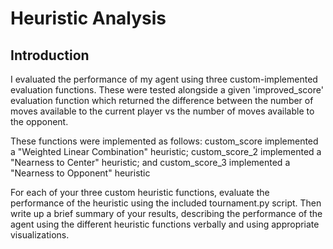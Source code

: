 # Heuristic Analysis

## Introduction
I evaluated the performance of my agent using three custom-implemented evaluation functions. These were tested alongside a given 'improved_score' evaluation function which returned the difference between the number of moves available to the current player vs the number of moves available to the opponent.

These functions were implemented as follows: custom_score implemented a "Weighted Linear Combination" heuristic; custom_score_2 implemented a "Nearness to Center" heuristic; and custom_score_3 implemented a "Nearness to Opponent" heuristic 



For each of your three custom heuristic functions, evaluate the performance of the heuristic using the included tournament.py script. Then write up a brief summary of your results, describing the performance of the agent using the different heuristic functions verbally and using appropriate visualizations.